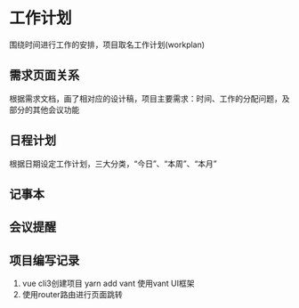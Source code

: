 # 工作计划

围绕时间进行工作的安排，项目取名工作计划(workplan)

## 需求页面关系

根据需求文档，画了相对应的设计稿，项目主要需求：时间、工作的分配问题，及部分的其他会议功能

## 日程计划

根据日期设定工作计划，三大分类，“今日”、“本周”、“本月”

## 记事本

## 会议提醒

## 项目编写记录

1. vue cli3创建项目 yarn add vant 使用vant UI框架
2. 使用router路由进行页面跳转